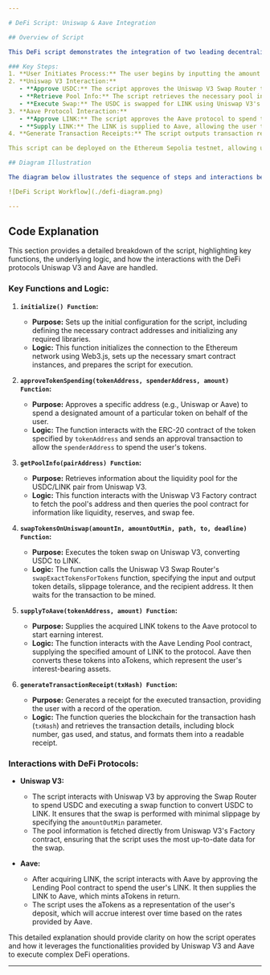 ```yaml
---

# DeFi Script: Uniswap & Aave Integration

## Overview of Script

This DeFi script demonstrates the integration of two leading decentralized finance (DeFi) protocols: Uniswap V3 and Aave. The script is designed to swap USDC for LINK using Uniswap V3 and then supply the acquired LINK to Aave to start earning interest. This workflow showcases the composability of DeFi protocols, enabling users to perform complex financial operations in a decentralized and permissionless manner.

### Key Steps:
1. **User Initiates Process:** The user begins by inputting the amount of USDC they wish to swap for LINK.
2. **Uniswap V3 Interaction:**
   - **Approve USDC:** The script approves the Uniswap V3 Swap Router to spend the user's USDC.
   - **Retrieve Pool Info:** The script retrieves the necessary pool information for the USDC/LINK pair from the Uniswap V3 Factory contract.
   - **Execute Swap:** The USDC is swapped for LINK using Uniswap V3's swap function.
3. **Aave Protocol Interaction:**
   - **Approve LINK:** The script approves the Aave protocol to spend the user's LINK.
   - **Supply LINK:** The LINK is supplied to Aave, allowing the user to earn interest on their holdings.
4. **Generate Transaction Receipts:** The script outputs transaction receipts for both the swap and the supply actions, providing the user with a record of the transactions.

This script can be deployed on the Ethereum Sepolia testnet, allowing users to experiment with DeFi functionalities without risking real assets.

## Diagram Illustration

The diagram below illustrates the sequence of steps and interactions between the protocols:

![DeFi Script Workflow](./defi-diagram.png)

---
```


## Code Explanation

This section provides a detailed breakdown of the script, highlighting key functions, the underlying logic, and how the interactions with the DeFi protocols Uniswap V3 and Aave are handled.

### Key Functions and Logic:

1. **`initialize() Function`:**
   - **Purpose:** Sets up the initial configuration for the script, including defining the necessary contract addresses and initializing any required libraries.
   - **Logic:** This function initializes the connection to the Ethereum network using Web3.js, sets up the necessary smart contract instances, and prepares the script for execution.

2. **`approveTokenSpending(tokenAddress, spenderAddress, amount) Function`:**
   - **Purpose:** Approves a specific address (e.g., Uniswap or Aave) to spend a designated amount of a particular token on behalf of the user.
   - **Logic:** The function interacts with the ERC-20 contract of the token specified by `tokenAddress` and sends an approval transaction to allow the `spenderAddress` to spend the user's tokens.

3. **`getPoolInfo(pairAddress) Function`:**
   - **Purpose:** Retrieves information about the liquidity pool for the USDC/LINK pair from Uniswap V3.
   - **Logic:** This function interacts with the Uniswap V3 Factory contract to fetch the pool's address and then queries the pool contract for information like liquidity, reserves, and swap fee.

4. **`swapTokensOnUniswap(amountIn, amountOutMin, path, to, deadline) Function`:**
   - **Purpose:** Executes the token swap on Uniswap V3, converting USDC to LINK.
   - **Logic:** The function calls the Uniswap V3 Swap Router's `swapExactTokensForTokens` function, specifying the input and output token details, slippage tolerance, and the recipient address. It then waits for the transaction to be mined.

5. **`supplyToAave(tokenAddress, amount) Function`:**
   - **Purpose:** Supplies the acquired LINK tokens to the Aave protocol to start earning interest.
   - **Logic:** The function interacts with the Aave Lending Pool contract, supplying the specified amount of LINK to the protocol. Aave then converts these tokens into aTokens, which represent the user's interest-bearing assets.

6. **`generateTransactionReceipt(txHash) Function`:**
   - **Purpose:** Generates a receipt for the executed transaction, providing the user with a record of the operation.
   - **Logic:** The function queries the blockchain for the transaction hash (`txHash`) and retrieves the transaction details, including block number, gas used, and status, and formats them into a readable receipt.

### Interactions with DeFi Protocols:

- **Uniswap V3:**
  - The script interacts with Uniswap V3 by approving the Swap Router to spend USDC and executing a swap function to convert USDC to LINK. It ensures that the swap is performed with minimal slippage by specifying the `amountOutMin` parameter.
  - The pool information is fetched directly from Uniswap V3's Factory contract, ensuring that the script uses the most up-to-date data for the swap.

- **Aave:**
  - After acquiring LINK, the script interacts with Aave by approving the Lending Pool contract to spend the user's LINK. It then supplies the LINK to Aave, which mints aTokens in return.
  - The script uses the aTokens as a representation of the user's deposit, which will accrue interest over time based on the rates provided by Aave.

This detailed explanation should provide clarity on how the script operates and how it leverages the functionalities provided by Uniswap V3 and Aave to execute complex DeFi operations.

---



